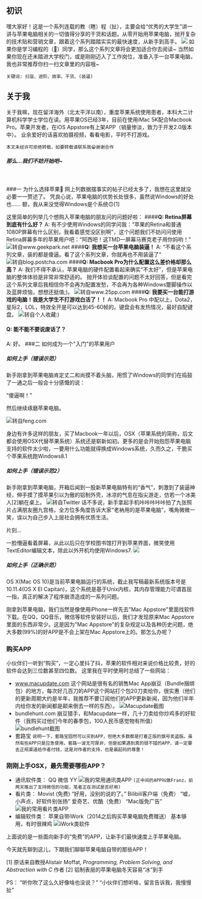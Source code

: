 ## 初识

嘿大家好！这是一个系列连载的教（瞎）程（扯），主要会给“优秀的大学生”讲一讲与苹果电脑相关的一切值得分享的干货和话题。从零开始用苹果电脑，抛开复杂的技术贴和营销文章，跟着这个系列踏踏实实的最快速度，从新手到高手。
![](http://upload-images.jianshu.io/upload_images/1981370-6489dc8953bfdcf4.jpg?imageMogr2/auto-orient/strip%7CimageView2/2/w/1240)
如果你是学习编程的（🐶）同学，那么这个系列文章将会更加适合你去阅读~ 当然如果你现在还未踏进大学校门，或是刚刚迈入了工作岗位，准备入手一台苹果电脑，我也非常推荐你扫一扫文章里的内容哦~

`关键词: 扫盲、进阶、效率、干货、(装逼)`
<br />
> 
## 关于我
关于我嘛，现在留洋海外（北太平洋以南），重度苹果系统使用患者，本科大二计算机科学学士学位在读。用苹果OS已经3年，目前在使用iMac 5K配合Macbook Pro。苹果开发者，在iOS Appstore有上架APP（销量惨淡，致力于开发2.0版本中）。
业余爱好的话喜欢拍摄视频，看看电影，平时不打游戏。

`本文未经许可拒绝转载，如要转载请联系我😁谢谢合作`

##### 那么…我们不妨开始吧~
<br />

###一 为什么选择苹果
网上列数据摆事实的帖子已经太多了，我想在这里就没必要一一赘述了。
凭良心说，苹果电脑的优势长处很多，虽然说Windows的好处也……
额，我从来没觉得Windows是个系统🙃[1]

这里简单的列举几个想购入苹果电脑的朋友问的问题好啦：
####**Q: Retina屏幕到底有什么好？**
A: 有不少使用Windows的同学问我：“苹果的Retina和普通1080P屏幕有什么区别，我看着感觉没区别啊”，这个问题我们不妨问问使用Retina屏幕多年的苹果用户吧：“阿西吧！这TMD一屏幕马赛克老子用你妈哟！”
![转自www.geekpark.net](http://upload-images.jianshu.io/upload_images/1981370-49aae8809c638e5c.jpg?imageMogr2/auto-orient/strip%7CimageView2/2/w/1240)
####**Q: 我想买一台苹果电脑装逼！**
A: “不看这个系列文章，装的都是傻逼。看了这个系列文章，你就再也不用装逼了”
![转自blog.postcha.com](http://upload-images.jianshu.io/upload_images/1981370-78e9131f7edd7996.jpg?imageMogr2/auto-orient/strip%7CimageView2/2/w/1240)
####**Q: Macbook Pro为什么配置这么差价格却那么高？**
A: 我们不得不承认，苹果电脑的硬件配置看起来确实“不太好”，但是苹果电脑的整体体验是非常非常舒适的。
抛开体验谈配置的问题不太好回答，但是看完这个系列文章后我相信你不会再为配置发愁，不会再为各种Windows蹩脚操作以及蓝屏烦恼，想想还挺值;)。
![转自www.25pp.com](http://upload-images.jianshu.io/upload_images/1981370-740dbfddcbb7ae60.jpg?imageMogr2/auto-orient/strip%7CimageView2/2/w/1240)
####**Q: 我要买一台能打游戏的电脑！我是大学生不打游戏白活了！！**
A: Macbook Pro 中配以上，Dota2，星际2，LOL，特效全开是可以达到45-60帧的。键盘会有发热情况，最好自配键盘。
![转自个人收藏:)](http://upload-images.jianshu.io/upload_images/1981370-7994c17076304cd8.jpg?imageMogr2/auto-orient/strip%7CimageView2/2/w/1240)
#### **Q: 能不能不要说废话了？**
A: 好。
###二 如何成为一个"入门"的苹果用户
##### 如何上手（错误示范）
新手刚拿到苹果电脑肯定丈二和尚摸不着头脑，用惯了Windows的同学们在捣鼓了一通之后一般会十分感慨的说：

“傻逼啊！”

然后继续琢磨苹果电脑。

![转自feng.com](http://upload-images.jianshu.io/upload_images/1981370-1e0bbb5b1ec9e631.jpg?imageMogr2/auto-orient/strip%7CimageView2/2/w/1240)

身边有许多这样的朋友，买了Macbook一年以后，OSX（苹果系统的简称，后文都会使用OSX代替苹果系统）系统还是崭新如初。更多的是会开始抱怨苹果电脑支持的软件太少啦，一要用什么功能就得换成Windows系统，久而久之，干脆买个苹果系统跑Windows8.1

##### 如何上手（错误示范2）
新手刚拿到苹果电脑，开箱后闻到一股新苹果电脑特有的“香气”，刺激到了装逼神经，伸手摸了摸苹果引以为傲的铝制外壳，冰凉的气息在指尖游走，仿若一个冰美人[2]躺在桌上。
![转自Twitter](http://upload-images.jianshu.io/upload_images/1981370-92498221a0146207.jpg?imageMogr2/auto-orient/strip%7CimageView2/2/w/1240)
话不多说，新手拿起手机咔咔咔咔咔拍了九张照片占满朋友圈九宫格，全方位多角度告诉大家“老衲用的是苹果电脑”，嘴角微微一笑，误以为自己步入上层社会拥有优质生活。

片刻…

一脸懵逼看着屏幕，从此以后只在学校图书馆打开到苹果界面，微笑使用TextEditor编辑文本，除此以外开机均使用Windows7.
![](http://upload-images.jianshu.io/upload_images/1981370-da85ab5882afb213.jpeg?imageMogr2/auto-orient/strip%7CimageView2/2/w/1240)

##### 如何上手（正确示范）
OS X(Mac OS 10)是当前苹果电脑运行的系统，截止我写稿最新系统版本号是10.11.4(OS X EI Capitan)，这个系统是基于Unix内核，其内存管理能力可谓首屈一指，真正的解决了程序崩溃造成的一系列问题。

刚拿到苹果电脑，我们当然是像使用iPhone一样先去"Mac Appstore"里面找软件下载。在QQ，QQ音乐，微信等软件安装好以后，我们才发现原来Mac Appstore里面的东西非常少。这是因为"Mac Appstore"的复杂规定以及各种历史问题，绝大多数(99%)的好APP是不会上架在Mac Appstore上的。那怎么办呢？

### 购买APP
小伙伴们一听到“购买”，一定心里抖了抖，苹果的软件相对来说价格比较贵，好的软件会达到三位数甚至四位数。
这里我在平时使用时总结了一些网站：
* www.macupdate.com 这个网站是很有名的销售Mac App崩豆（Bundle捆绑包）的地方，每次好几百刀的APP这个网站打个包20刀卖给你，很实惠（他们的更新周期大约是半年，我推荐不要订阅他们的APP更新新闻，因为他们半年内给你发的新闻都是颠来倒去一样的东西）。
![Macupdate截图](http://upload-images.jianshu.io/upload_images/1981370-4cdeef807d6e90c5.png?imageMogr2/auto-orient/strip%7CimageView2/2/w/1240)
* bundlehunt.com 崩豆猎手，和Macupdate一样，几十刀卖给你炒鸡多的好软件（我购买过他们今年的春季包，100人民币感觉物有所值）
![bundlehunt截图](http://upload-images.jianshu.io/upload_images/1981370-a99191eec6b29a3d.png?imageMogr2/auto-orient/strip%7CimageView2/2/w/1240)
* 套路宝
`说明一下，套路宝固然可以买到APP，但绝大多数都是打着正版的旗号卖盗版。虽然有些APP只是应急使用，套路一波无可厚非，但是如果遇到真的很不错的APP，请一定要去正规渠道给作者付钱，这是对作者的支持，也是最起码的尊重！`

### 刚刚上手OSX，最先需要哪些APP？
* 通讯软件类：
    QQ
    微信
    YY
![我的常用通讯类APP](http://upload-images.jianshu.io/upload_images/1981370-0da06aab67afe04d.png?imageMogr2/auto-orient/strip%7CimageView2/2/w/1240)
    `(正中间的APP叫做Franz，前两天推出了支持微信的功能，笔者正在测试是否好用)`
* 看片类：
    Movist (免费) “好用，没别的说的了。”
    Bilibili客户端（免费） “嘘，小声点，好软件别张扬”
    爱奇艺、优酷（免费） “Mac版免广告”
![我的常用看片类APP](http://upload-images.jianshu.io/upload_images/1981370-e119eaec7ed547ec.png?imageMogr2/auto-orient/strip%7CimageView2/2/w/1240)
* 编辑软件类：
    苹果自带iWork（2014之后购买苹果电脑免费赠送） 基本够用，有时很辣鸡
![iWork类软件](http://upload-images.jianshu.io/upload_images/1981370-90621e4d9c83d8c4.png?imageMogr2/auto-orient/strip%7CimageView2/2/w/1240)

上面说的是一些面向新手的“免费”的APP，让新手们最快速度上手苹果电脑。

今天就先聊到这儿，下期我们聊聊苹果电脑自带的那些APP！

[1] 原话来自教授Alistair Moffat, _Programming, Problem Solving, and Abstraction with C_ 作者
[2] 铝制表层的苹果电脑冬天容易“冰”到手

> 
PS：
“听你吹了这么久好像啥也没说？”
“小伙伴们想听啥，留言告诉我，我慢慢扯”